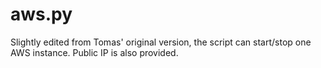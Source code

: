 # aws.py
Slightly edited from Tomas' original version, the script can start/stop one AWS instance. Public IP is also provided.
